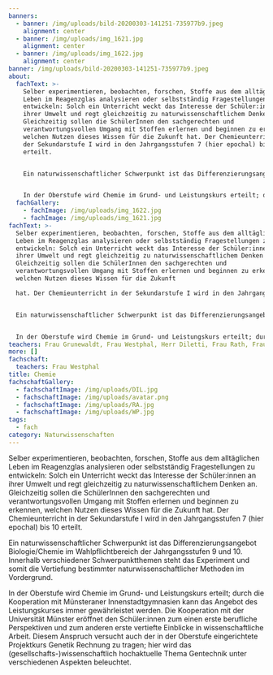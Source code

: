 ```yaml
---
banners:
  - banner: /img/uploads/bild-20200303-141251-735977b9.jpeg
    alignment: center
  - banner: /img/uploads/img_1621.jpg
    alignment: center
  - banner: /img/uploads/img_1622.jpg
    alignment: center
banner: /img/uploads/bild-20200303-141251-735977b9.jpeg
about:
  fachText: >-
    Selber experimentieren, beobachten, forschen, Stoffe aus dem alltäglichen
    Leben im Reagenzglas analysieren oder selbstständig Fragestellungen zu
    entwickeln: Solch ein Unterricht weckt das Interesse der Schüler:innen an
    ihrer Umwelt und regt gleichzeitig zu naturwissenschaftlichem Denken an.
    Gleichzeitig sollen die SchülerInnen den sachgerechten und
    verantwortungsvollen Umgang mit Stoffen erlernen und beginnen zu erkennen,
    welchen Nutzen dieses Wissen für die Zukunft hat. Der Chemieunterricht in
    der Sekundarstufe I wird in den Jahrgangsstufen 7 (hier epochal) bis 10
    erteilt. 


    Ein naturwissenschaftlicher Schwerpunkt ist das Differenzierungsangebot Biologie/Chemie im Wahlpflichtbereich der Jahrgangsstufen 9 und 10. Innerhalb verschiedener Schwerpunktthemen steht das Experiment und somit die Vertiefung bestimmter naturwissenschaftlicher Methoden im Vordergrund.  


    In der Oberstufe wird Chemie im Grund- und Leistungskurs erteilt; durch die Kooperation mit Münsteraner Innenstadtgymnasien kann das Angebot des Leistungskurses immer gewährleistet werden. Die Kooperation mit der Universität Münster eröffnet den Schüler:innen zum einen erste berufliche Perspektiven und zum anderen erste vertiefte Einblicke in wissenschaftliche Arbeit. Diesem Anspruch versucht auch der in der Oberstufe eingerichtete Projektkurs Genetik Rechnung zu tragen; hier wird das (gesellschafts-)wissenschaftlich hochaktuelle Thema Gentechnik unter verschiedenen Aspekten beleuchtet.
  fachGallery:
    - fachImage: /img/uploads/img_1622.jpg
    - fachImage: /img/uploads/img_1621.jpg
fachText: >-
  Selber experimentieren, beobachten, forschen, Stoffe aus dem alltäglichen
  Leben im Reagenzglas analysieren oder selbstständig Fragestellungen zu
  entwickeln: Solch ein Unterricht weckt das Interesse der Schüler:innen an
  ihrer Umwelt und regt gleichzeitig zu naturwissenschaftlichem Denken an.
  Gleichzeitig sollen die SchülerInnen den sachgerechten und
  verantwortungsvollen Umgang mit Stoffen erlernen und beginnen zu erkennen,
  welchen Nutzen dieses Wissen für die Zukunft

  hat. Der Chemieunterricht in der Sekundarstufe I wird in den Jahrgangsstufen 7 (hier epochal) bis 10 erteilt.


  Ein naturwissenschaftlicher Schwerpunkt ist das Differenzierungsangebot Biologie/Chemie im Wahlpflichtbereich der Jahrgangsstufen 9 und 10. Innerhalb verschiedener Schwerpunktthemen steht das Experiment und somit die Vertiefung bestimmter naturwissenschaftlicher Methoden im Vordergrund.


  In der Oberstufe wird Chemie im Grund- und Leistungskurs erteilt; durch die Kooperation mit Münsteraner Innenstadtgymnasien kann das Angebot des Leistungskurses immer gewährleistet werden. Die Kooperation mit der Universität Münster eröffnet den Schüler:innen zum einen erste berufliche Perspektiven und zum anderen erste vertiefte Einblicke in wissenschaftliche Arbeit. Diesem Anspruch versucht auch der in der Oberstufe eingerichtete Projektkurs Genetik Rechnung zu tragen; hier wird das (gesellschafts-)wissenschaftlich hochaktuelle Thema Gentechnik unter verschiedenen Aspekten beleuchtet.
teachers: Frau Grunewaldt, Frau Westphal, Herr Diletti, Frau Rath, Frau Dreßel
more: []
fachschaft:
  teachers: Frau Westphal
title: Chemie
fachschaftGallery:
  - fachschaftImage: /img/uploads/DIL.jpg
  - fachschaftImage: /img/uploads/avatar.png
  - fachschaftImage: /img/uploads/RA.jpg
  - fachschaftImage: /img/uploads/WP.jpg
tags:
  - fach
category: Naturwissenschaften
---
```

Selber experimentieren, beobachten, forschen, Stoffe aus dem alltäglichen Leben im Reagenzglas analysieren oder selbstständig Fragestellungen zu entwickeln: Solch ein Unterricht weckt das Interesse der Schüler:innen an ihrer Umwelt und regt gleichzeitig zu naturwissenschaftlichem Denken an. Gleichzeitig sollen die SchülerInnen den sachgerechten und verantwortungsvollen Umgang mit Stoffen erlernen und beginnen zu erkennen, welchen Nutzen dieses Wissen für die Zukunft hat. Der Chemieunterricht in der Sekundarstufe I wird in den Jahrgangsstufen 7 (hier epochal) bis 10 erteilt. 



Ein naturwissenschaftlicher Schwerpunkt ist das Differenzierungsangebot Biologie/Chemie im Wahlpflichtbereich der Jahrgangsstufen 9 und 10. Innerhalb verschiedener Schwerpunktthemen steht das Experiment und somit die Vertiefung bestimmter naturwissenschaftlicher Methoden im Vordergrund.  



In der Oberstufe wird Chemie im Grund- und Leistungskurs erteilt; durch die Kooperation mit Münsteraner Innenstadtgymnasien kann das Angebot des Leistungskurses immer gewährleistet werden. Die Kooperation mit der Universität Münster eröffnet den Schüler:innen zum einen erste berufliche Perspektiven und zum anderen erste vertiefte Einblicke in wissenschaftliche Arbeit. Diesem Anspruch versucht auch der in der Oberstufe eingerichtete Projektkurs Genetik Rechnung zu tragen; hier wird das (gesellschafts-)wissenschaftlich hochaktuelle Thema Gentechnik unter verschiedenen Aspekten beleuchtet.